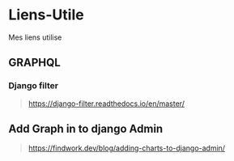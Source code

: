 # Liens-Utile
Mes liens utilise 

## GRAPHQL
### Django filter
>https://django-filter.readthedocs.io/en/master/ 

## Add Graph in to django Admin 
>https://findwork.dev/blog/adding-charts-to-django-admin/
